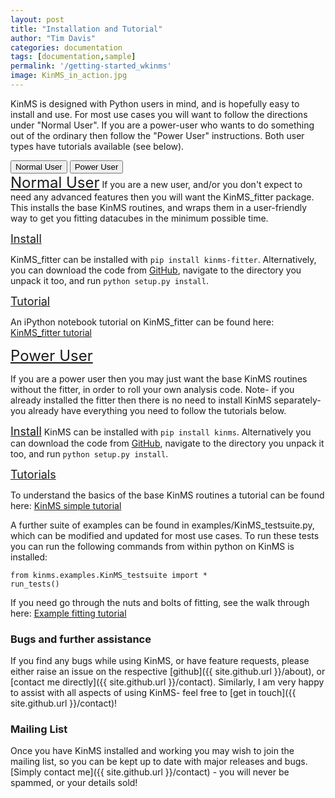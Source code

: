 ```yaml
---
layout: post
title: "Installation and Tutorial"
author: "Tim Davis"
categories: documentation
tags: [documentation,sample]
permalink: '/getting-started_wkinms'
image: KinMS_in_action.jpg
---
```


KinMS is designed with Python users in mind, and is hopefully easy to install and use. For most use cases you will want to follow the directions under "Normal User". If you are a power-user who wants to do something out of the ordinary then follow the "Power User" instructions. Both user types have tutorials available (see below).

<!-- Tab links -->
<div class="tab">
  <button class="tablinks" onclick="openCity(event, 'London')" id="defaultOpen">Normal User</button>
  <button class="tablinks" onclick="openCity(event, 'Paris')">Power User</button>
</div>

<!-- Tab content -->
<div id="London" class="tabcontent" markdown="1">
<font size=5><u>Normal User</u></font>
If you are a new user, and/or you don't expect to need any advanced features then you will want the KinMS_fitter package. This installs the base KinMS routines, and wraps them in a user-friendly way to get you fitting datacubes in the minimum possible time.

<font size=4><u>Install</u></font>

KinMS_fitter can be installed with `pip install kinms-fitter`. Alternatively, you can download the code from [GitHub](https://github.com/TimothyADavis/KinMS_fitter), navigate to the directory you unpack it too, and run `python setup.py install`.

<font size=4><u>Tutorial</u></font>

An iPython notebook tutorial on KinMS_fitter can be found here: [KinMS_fitter tutorial](https://github.com/TimothyADavis/KinMS_fitter/blob/main/kinms_fitter/docs/KinMS_fitter_tutorial.ipynb)

</div>

<div id="Paris" class="tabcontent"  markdown="1">
<font size=5><u>Power User</u></font>

If you are a power user then you may just want the base KinMS routines without the fitter, in order to roll your own analysis code. Note- if you already installed the fitter then there is no need to install KinMS separately- you already have everything you need to follow the tutorials below.

<font size=4><u>Install</u></font>
KinMS can be installed with `pip install kinms`. Alternatively you can download the code from [GitHub](https://github.com/TimothyADavis/KinMSpy), navigate to the directory you unpack it too, and run `python setup.py install`.
    
<font size=4><u>Tutorials</u></font>

To understand the basics of the base KinMS routines a tutorial can be found here: [KinMS simple tutorial](https://github.com/TimothyADavis/KinMSpy/blob/master/kinms/docs/KinMS_example_notebook.ipynb)

A further suite of examples can be found in examples/KinMS_testsuite.py, which can be modified and updated for most use cases. To run these tests you can run the following commands from within python on KinMS is installed:

```
from kinms.examples.KinMS_testsuite import *
run_tests()
```

If you need go through the nuts and bolts of fitting, see the walk through here: [Example fitting tutorial](https://github.com/TimothyADavis/KinMSpy/blob/master/kinms/docs/KinMSpy_tutorial.ipynb)
</div>

<script>
document.getElementById("defaultOpen").click();
function openCity(evt, cityName) {
  var i, tabcontent, tablinks;
  tabcontent = document.getElementsByClassName("tabcontent");
  for (i = 0; i < tabcontent.length; i++) {
    tabcontent[i].style.display = "none";
  }
  tablinks = document.getElementsByClassName("tablinks");
  for (i = 0; i < tablinks.length; i++) {
    tablinks[i].className = tablinks[i].className.replace(" active", "");
  }
  document.getElementById(cityName).style.display = "block";
  evt.currentTarget.className += " active";
}
</script>


### Bugs and further assistance
If you find any bugs while using KinMS, or have feature requests, please either raise an issue on the respective [github]({{ site.github.url }}/about), or [contact me directly]({{ site.github.url }}/contact). Similarly, I am very happy to assist with all aspects of using KinMS- feel free to [get in touch]({{ site.github.url }}/contact)!

### Mailing List

Once you have KinMS installed and working you may wish to join the mailing list, so you can be kept up to date with major releases and bugs. [Simply contact me]({{ site.github.url }}/contact) - you will never be spammed, or your details sold!